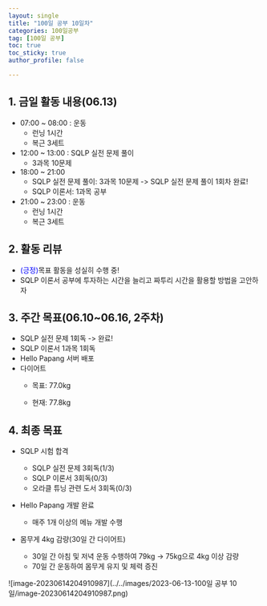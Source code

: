 ```yaml
---
layout: single
title: "100일 공부 10일차"
categories: 100일공부
tag: [100일 공부]
toc: true
toc_sticky: true
author_profile: false

---
```


## 1. 금일 활동 내용(06.13)

* 07:00 ~ 08:00 : 운동
  * 런닝 1시간
  * 복근 3세트
* 12:00 ~ 13:00 : SQLP 실전 문제 풀이
  * 3과목 10문제
* 18:00 ~ 21:00
  * SQLP 실전 문제 풀이: 3과목 10문제 -> SQLP 실전 문제 풀이 1회차 완료!
  * SQLP 이론서: 1과목 공부
* 21:00 ~ 23:00 : 운동
  * 런닝 1시간
  * 복근 3세트



## 2. 활동 리뷰

* <span style = "color:blue">(긍정)</span>목표 활동을 성실히 수행 중!
* SQLP 이론서 공부에 투자하는 시간을 늘리고 짜투리 시간을 활용할 방법을 고안하자




##  3. 주간 목표(06.10~06.16, 2주차)

* SQLP 실전 문제 1회독 -> 완료!
* SQLP 이론서 1과목 1회독
* Hello Papang 서버 배포
* 다이어트
  * 목표: 77.0kg

  * 현재: 77.8kg



## 4. 최종 목표

* SQLP 시험 합격
  * SQLP 실전 문제 3회독(1/3)
  * SQLP 이론서 3회독(0/3)
  * 오라클 튜닝 관련 도서 3회독(0/3)
* Hello Papang 개발 완료
  * 매주 1개 이상의 메뉴 개발 수행

* 몸무게 4kg 감량(30일 간 다이어트)
  * 30일 간 아침 및 저녁 운동 수행하여 79kg -> 75kg으로 4kg 이상 감량
  * 70일 간 운동하여 몸무게 유지 및 체력 증진

![image-20230614204910987](../../images/2023-06-13-100일 공부 10일/image-20230614204910987.png)



